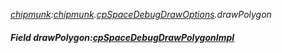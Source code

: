 _[chipmunk](../../modules/chipmunk/chipmunk-module.md):[chipmunk](../../modules/chipmunk/chipmunk-module.md).[cpSpaceDebugDrawOptions](../../modules/chipmunk/chipmunk-cpspacedebugdrawoptions.md).drawPolygon_
##### Field drawPolygon:[cpSpaceDebugDrawPolygonImpl](../../modules/chipmunk/chipmunk-cpspacedebugdrawpolygonimpl.md)
